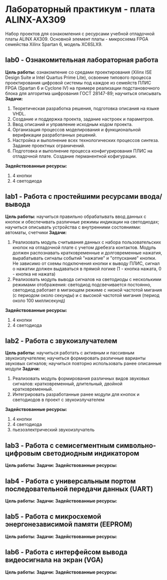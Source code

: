 # Лабораторный практикум - плата ALINX-AX309

Набор проектов для ознакомления с ресурсами учебной отладочной платы ALINX AX309.
Основной элемент платы - микросхема FPGA семейства Xilinx Spartan 6, модель XC6SLX9.

## lab0 - Ознакомительная лабораторная работа
**Цель работы:** ознакомление со средами проектирования (Xilinx ISE Design Suite и Intel Quartus Prime Lite), освоение типового процесса проектирования цифровой системы под каждое из семейств ПЛИС FPGA (Spartan 6 и Cyclone IV) на примере реализации подстановочного блока для алгоритма шифрования ГОСТ 28147-89; научиться описывать  
**Задачи:**
1. Теоретическая разработка решения, подготовка описания на языке VHDL.
1. Создание и поддержка проекта, задание настроек и параметров.
1. Ввод описаний и управление исходным кодом проекта.
1. Организация процессов моделирования и функциональной верификации разработанных решений.
1. Настройка и выполнение всех технологических процессов синтеза. Задание проектных ограничений.
1. Подготовка и выполнение процесса конфигурирования ПЛИС на отладочной плате. Создание перманентной кофигурации.

**Задействованные ресурсы:**
1) 4 кнопки
1) 4 светодиода

## lab1 - Работа с простейшими ресурсами ввода/вывода
**Цель работы:** научиться правильно обрабатывать ввод данных с кнопок и обеспечивать различные режимы индикации на светодиодах; научиться описывать устройства с внутренними состояниями: автоматы, счетчики
**Задачи:**
1. Реализовать модуль считывания данных с набора пользовательских кнопок на отладочной плате с учетом дребезга контактов. Модуль должен распознавать кратковременные и долговременные нажатия, вырабатывать сигналы событий "нажатие" и "отпускание" кнопки. Не зависимо от схемы подключения кнопки к выводу ПЛИС, сигнал о нажатии должен выдаваться в прямой логике (1 - кнопка нажата, 0 - кнопка не нажата)
1. Реализовать модуль вывода сигналов на светодиоды с несколькими режимами отображения: светодиод подсвечивается постоянно, светодиод работает в мигающем режиме с низкой частотой мигания (с периодом около секунды) и с высокой частотой мигания (период около 100 миллисекунд)

**Задействованные ресурсы:**
1) 4 кнопки
1) 4 светодиода

## lab2 - Работа с звукоизлучателем
**Цель работы:** научиться работать с активным и пассивным звукоизлучателем; научиться формировать различные варианты звуковых сигналов; научиться повторно использовать ранее описанные модули
**Задачи:**
1. Реализовать модуль формирования различных видов звуковых сигналов: кратковременный, длительный, двойной кратковременный.
1. Интегрировать разработанные ранее модули для кнопок и светодиодов в проект с звукоизлучателем 

**Задействованные ресурсы:**
1) 4 кнопки
1) 4 светодиода
1) пьезоэлектрический звукоизлучатель

## lab3 - Работа с семисегментным символьно-цифровым светодиодным индикатором
**Цель работы:** 
**Задачи:**
**Задействованные ресурсы:**

## lab4 - Работа с универсальным портом последовательной передачи данных (UART)
**Цель работы:** 
**Задачи:**
**Задействованные ресурсы:**

## lab5 - Работа с микросхемой энергонезависимой памяти (EEPROM)
**Цель работы:** 
**Задачи:**
**Задействованные ресурсы:**

## lab6 - Работа с интерфейсом вывода видеосигнала на экран (VGA)
**Цель работы:** 
**Задачи:**
**Задействованные ресурсы:**
